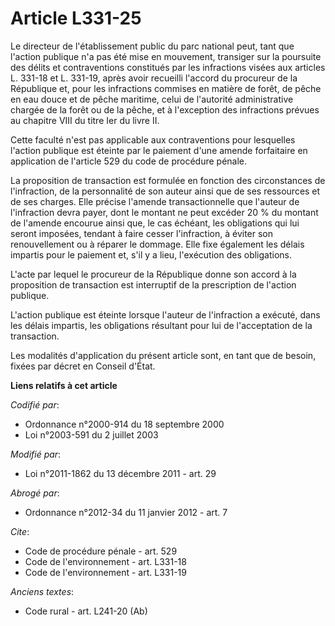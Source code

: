 # Article L331-25

Le directeur de l'établissement public du parc national peut, tant que l'action publique n'a pas été mise en mouvement,
transiger sur la poursuite des délits et contraventions constitués par les infractions visées aux articles L. 331-18 et L.
331-19, après avoir recueilli l'accord du procureur de la République et, pour les infractions commises en matière de forêt,
de pêche en eau douce et de pêche maritime, celui de l'autorité administrative chargée de la forêt ou de la pêche, et à
l'exception des infractions prévues au chapitre VIII du titre Ier du livre II. 

Cette faculté n'est pas applicable aux contraventions pour lesquelles l'action publique est éteinte par le paiement d'une
amende forfaitaire en application de l'article 529 du code de procédure pénale. 

La proposition de transaction est formulée en fonction des circonstances de l'infraction, de la personnalité de son auteur
ainsi que de ses ressources et de ses charges. Elle précise l'amende transactionnelle que l'auteur de l'infraction devra
payer, dont le montant ne peut excéder 20 % du montant de l'amende encourue ainsi que, le cas échéant, les obligations qui
lui seront imposées, tendant à faire cesser l'infraction, à éviter son renouvellement ou à réparer le dommage. Elle fixe
également les délais impartis pour le paiement et, s'il y a lieu, l'exécution des obligations. 

L'acte par lequel le procureur de la République donne son accord à la proposition de transaction est interruptif de la
prescription de l'action publique. 

L'action publique est éteinte lorsque l'auteur de l'infraction a exécuté, dans les délais impartis, les obligations résultant
pour lui de l'acceptation de la transaction. 

Les modalités d'application du présent article sont, en tant que de besoin, fixées par décret en Conseil d'État.

**Liens relatifs à cet article**

_Codifié par_:

  - Ordonnance n°2000-914 du 18 septembre 2000
  - Loi n°2003-591 du 2 juillet 2003

_Modifié par_:

  - Loi n°2011-1862 du 13 décembre 2011 - art. 29

_Abrogé par_:

  - Ordonnance n°2012-34 du 11 janvier 2012 - art. 7

_Cite_:

  - Code de procédure pénale - art. 529
  - Code de l'environnement - art. L331-18
  - Code de l'environnement - art. L331-19

_Anciens textes_:

  - Code rural - art. L241-20 (Ab)

